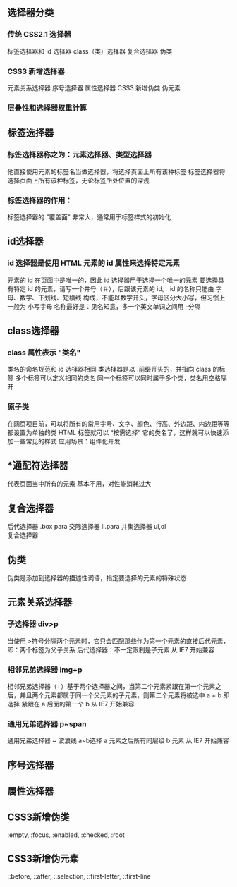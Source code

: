 ## 选择器分类
### 传统 CSS2.1 选择器

标签选择器和 id 选择器
class（类）选择器
复合选择器
伪类
### CSS3 新增选择器

元素关系选择器
序号选择器
属性选择器
CSS3 新增伪类
伪元素
### 层叠性和选择器权重计算
## 标签选择器
### 标签选择器称之为：元素选择器、类型选择器

他直接使用元素的标签名当做选择器，将选择页面上所有该种标签
标签选择器将选择页面上所有该种标签，无论标签所处位置的深浅  
### 标签选择器的作用：

标签选择器的 "覆盖面" 非常大，通常用于标签样式的初始化  

## id选择器
### id 选择器是使用 HTML 元素的 id 属性来选择特定元素

元素的 id 在页面中是唯一的，因此 id 选择器用于选择一个唯一的元素
要选择具有特定 id 的元素，请写一个井号（＃），后跟该元素的 id。
id 的名称只能由 字母、数字、下划线、短横线 构成，不能以数字开头，字母区分大小写，但习惯上一般为 小写字母
名称最好是：见名知意，多一个英文单词之间用 -分隔
## class选择器
### class 属性表示 "类名"

类名的命名规范和 id 选择器相同
类选择器是以 .前缀开头的，并指向 class 的标签
多个标签可以定义相同的类名
同一个标签可以同时属于多个类，类名用空格隔开    

### 原子类

在网页项目前，可以将所有的常用字号、文字、颜色、行高、外边距、内边距等等都设置为单独的类
HTML 标签就可以 “按需选择” 它的类名了，这样就可以快速添加一些常见的样式
应用场景：组件化开发    

## *通配符选择器
代表页面当中所有的元素
基本不用，对性能消耗过大    

## 复合选择器
后代选择器  .box para
交际选择器 li.para 
并集选择器 ul,ol    
复合选择器  

## 伪类
伪类是添加到选择器的描述性词语，指定要选择的元素的特殊状态  

## 元素关系选择器
### 子选择器 div>p    
当使用 >符号分隔两个元素时，它只会匹配那些作为第一个元素的直接后代元素，即：两个标签为父子关系
后代选择器：不一定限制是子元素
从 IE7 开始兼容 

### 相邻兄弟选择器 img+p  
相邻兄弟选择器（+）基于两个选择器之间，当第二个元素紧跟在第一个元素之后，并且两个元素都属于同一个父元素的子元素，则第二个元素将被选中
a + b 即 选择 紧跟在 a 后面的第一个 b
从 IE7 开始兼容 

### 通用兄弟选择器 p~span  
通用兄弟选择器 ~ 波浪线 a~b选择 a 元素之后所有同层级 b 元素
从 IE7 开始兼容 

## 序号选择器

## 属性选择器

## CSS3新增伪类
:empty, :focus, :enabled, :checked, :root   
## CSS3新增伪元素
::before, ::after, ::selection, ::first-letter, ::first-line